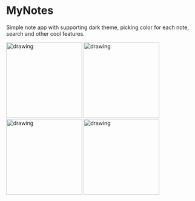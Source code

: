 # MyNotes
Simple note app with supporting dark theme, picking color for each note, search and other cool features.

<p float="middle">
<img src="https://user-images.githubusercontent.com/62015363/206671608-6ce1a907-3822-42e9-94fa-48cbbfdab162.png" alt="drawing" width="200"/>
<img src="https://user-images.githubusercontent.com/62015363/206671701-25238ef7-4498-4e7a-8c2e-b7f6c49e3d9a.png" alt="drawing" width="200"/>
<img src="https://user-images.githubusercontent.com/62015363/206671675-6247f412-d668-4120-b26a-eaa2b1cf1c39.png" alt="drawing" width="200"/>
<img src="https://user-images.githubusercontent.com/62015363/206671690-4dd8ea64-3d39-4371-8874-c877ccec0214.png" alt="drawing" width="200"/>
</p>



